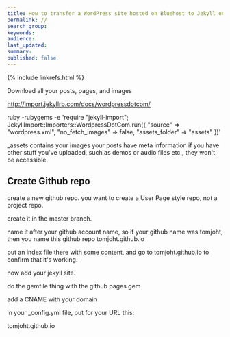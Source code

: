 ```yaml
---
title: How to transfer a WordPress site hosted on Bluehost to Jekyll on Github Pages
permalink: //
search_group: 
keywords: 
audience: 
last_updated: 
summary: 
published: false
---
```

{% include linkrefs.html %} 

Download all your posts, pages, and images

http://import.jekyllrb.com/docs/wordpressdotcom/

ruby -rubygems -e 'require "jekyll-import";
    JekyllImport::Importers::WordpressDotCom.run({
      "source" => "wordpress.xml",
      "no_fetch_images" => false,
      "assets_folder" => "assets"
    })'
    
_assets contains your images
your posts have meta information
if you have other stuff you've uploaded, such as demos or audio files etc., they won't be accessible.

## Create Github repo
create a new github repo. you want to create a User Page style repo, not a project repo. 

create it in the master branch.

name it after your github account name, so if your github name was tomjoht, then you name this github repo tomjoht.github.io

put an index file there with some content, and go to tomjoht.github.io to confirm that it's working.

now add your jekyll site. 

do the gemfile thing with the github pages gem

add a CNAME with your domain

in your _config.yml file, put for your URL this:

tomjoht.github.io